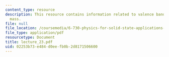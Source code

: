 ```yaml
---
content_type: resource
description: This resource contains information related to valence bands and effectve
  mass.
file: null
file_location: /coursemedia/6-730-physics-for-solid-state-applications-spring-2003/02253b73e484d0eefb0b2d8171506600_lecture_23.pdf
file_type: application/pdf
resourcetype: Document
title: lecture_23.pdf
uid: 02253b73-e484-d0ee-fb0b-2d8171506600
---
```

